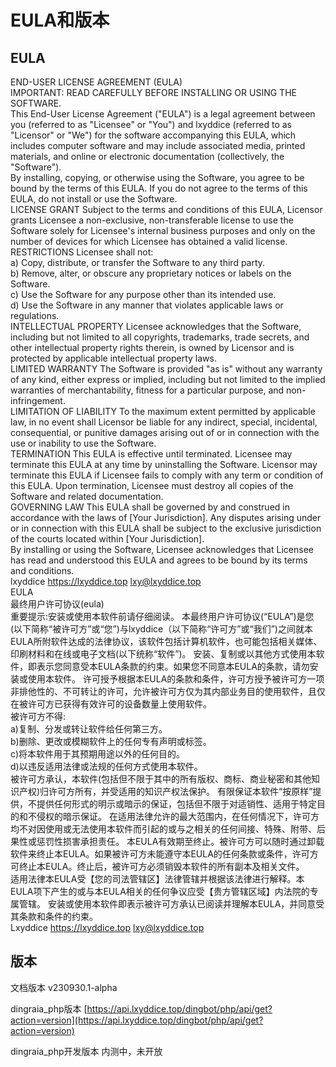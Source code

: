 # EULA和版本

## EULA

END-USER LICENSE AGREEMENT (EULA)\
IMPORTANT: READ CAREFULLY BEFORE INSTALLING OR USING THE SOFTWARE.\
This End-User License Agreement ("EULA") is a legal agreement between you (referred to as "Licensee" or "You") and lxyddice (referred to as "Licensor" or "We") for the software accompanying this EULA, which includes computer software and may include associated media, printed materials, and online or electronic documentation (collectively, the "Software").\
By installing, copying, or otherwise using the Software, you agree to be bound by the terms of this EULA. If you do not agree to the terms of this EULA, do not install or use the Software.\
LICENSE GRANT Subject to the terms and conditions of this EULA, Licensor grants Licensee a non-exclusive, non-transferable license to use the Software solely for Licensee's internal business purposes and only on the number of devices for which Licensee has obtained a valid license.\
RESTRICTIONS Licensee shall not:\
a) Copy, distribute, or transfer the Software to any third party.\
b) Remove, alter, or obscure any proprietary notices or labels on the Software.\
c) Use the Software for any purpose other than its intended use.\
d) Use the Software in any manner that violates applicable laws or regulations.\
INTELLECTUAL PROPERTY Licensee acknowledges that the Software, including but not limited to all copyrights, trademarks, trade secrets, and other intellectual property rights therein, is owned by Licensor and is protected by applicable intellectual property laws.\
LIMITED WARRANTY The Software is provided "as is" without any warranty of any kind, either express or implied, including but not limited to the implied warranties of merchantability, fitness for a particular purpose, and non-infringement.\
LIMITATION OF LIABILITY To the maximum extent permitted by applicable law, in no event shall Licensor be liable for any indirect, special, incidental, consequential, or punitive damages arising out of or in connection with the use or inability to use the Software.\
TERMINATION This EULA is effective until terminated. Licensee may terminate this EULA at any time by uninstalling the Software. Licensor may terminate this EULA if Licensee fails to comply with any term or condition of this EULA. Upon termination, Licensee must destroy all copies of the Software and related documentation.\
GOVERNING LAW This EULA shall be governed by and construed in accordance with the laws of \[Your Jurisdiction]. Any disputes arising under or in connection with this EULA shall be subject to the exclusive jurisdiction of the courts located within \[Your Jurisdiction].\
By installing or using the Software, Licensee acknowledges that Licensee has read and understood this EULA and agrees to be bound by its terms and conditions.\
lxyddice https://lxyddice.top lxy@lxyddice.top\
EULA\
最终用户许可协议(eula)\
重要提示:安装或使用本软件前请仔细阅读。 本最终用户许可协议(“EULA”)是您(以下简称“被许可方”或“您”)与lxyddice（以下简称“许可方”或“我们”)之间就本EULA所附软件达成的法律协议，该软件包括计算机软件，也可能包括相关媒体、印刷材料和在线或电子文档(以下统称“软件”)。 安装、复制或以其他方式使用本软件，即表示您同意受本EULA条款的约束。如果您不同意本EULA的条款，请勿安装或使用本软件。 许可授予根据本EULA的条款和条件，许可方授予被许可方一项非排他性的、不可转让的许可，允许被许可方仅为其内部业务目的使用软件，且仅在被许可方已获得有效许可的设备数量上使用软件。\
被许可方不得:\
a)复制、分发或转让软件给任何第三方。\
b)删除、更改或模糊软件上的任何专有声明或标签。\
c)将本软件用于其预期用途以外的任何目的。\
d)以违反适用法律或法规的任何方式使用本软件。\
被许可方承认，本软件(包括但不限于其中的所有版权、商标、商业秘密和其他知识产权)归许可方所有，并受适用的知识产权法保护。 有限保证本软件“按原样”提供，不提供任何形式的明示或暗示的保证，包括但不限于对适销性、适用于特定目的和不侵权的暗示保证。 在适用法律允许的最大范围内，在任何情况下，许可方均不对因使用或无法使用本软件而引起的或与之相关的任何间接、特殊、附带、后果性或惩罚性损害承担责任。 本EULA有效期至终止。被许可方可以随时通过卸载软件来终止本EULA。如果被许可方未能遵守本EULA的任何条款或条件，许可方可终止本EULA。终止后，被许可方必须销毁本软件的所有副本及相关文件。\
适用法律本EULA受【您的司法管辖区】法律管辖并根据该法律进行解释。本EULA项下产生的或与本EULA相关的任何争议应受【贵方管辖区域】内法院的专属管辖。 安装或使用本软件即表示被许可方承认已阅读并理解本EULA，并同意受其条款和条件的约束。\
Lxyddice https://lxyddice.top lxy@lxyddice.top



## 版本

文档版本  v230930.1-alpha

dingraia\_php版本 [https://api.lxyddice.top/dingbot/php/api/get?action=version](https://api.lxyddice.top/dingbot/php/api/get?action=version)

dingraia\_php开发版本 内测中，未开放
